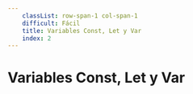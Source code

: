```yaml
---
    classList: row-span-1 col-span-1
    difficult: Fácil
    title: Variables Const, Let y Var
    index: 2
---
```


# Variables Const, Let y Var
